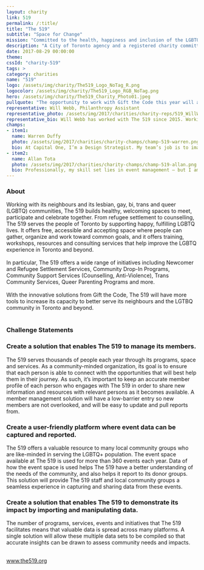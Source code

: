 ```yaml
---
layout: charity
link: 519
permalink: /:title/
title: "The 519"
subtitle: "Space for Change"
mission: "Committed to the health, happiness and inclusion of the LGBTQ community in Toronto"
description: "A City of Toronto agency and a registered charity committed to the health, happiness and full participation of the LGBTQ community. Working with the communities The 519 serves, it builds healthy, welcoming spaces to meet, participate and celebrate together."
date: 2017-08-29 00:00:00
theme:
cssId: "charity-519"
tags: >
category: charities
name: "519"
logo: /assets/img/charity/The519_Logo_NoTag_R.png
logocolor: /assets/img/charity/The519_Logo_RGB_NoTag.png
hero: /assets/img/charity/The519_Charity_Photo01.jpeg
pullquote: "The opportunity to work with Gift the Code this year will allow us to increase our capacity to better serve our community and understand opportunities for our program growth. We can’t wait to see the creativity that will allow us to impact our community in more effective ways!"
representative: Will Webb, Philanthropy Assistant
representative_photo: /assets/img/2017/charities/charity-reps/519_WillWebb.png
representative_bio: Will Webb has worked with The 519 since 2015. Working within The 519’s Philanthropy Department through his role as Philanthropy Assistant, he works closely with front-line program staff to meet the needs of the members of The 519. With an education in Hospitality and Special Event Management, Will also works to bring community together through The 519’s annual fundraising events and other initiatives such as Gift the Code.
champs:
- item1:
  name: Warren Duffy
  photo: /assets/img/2017/charities/charity-champs/champ-519-warren.png
  bio: At Capital One, I’m a Design Strategist. My team’s job is to imagine, design and bring to market new digital experiences for Canadians. We measure success by how deeply we understand our customers’ needs and how incredibly easy it is for them to engage with our products and services.
- item2:
  name: Allan Tota
  photo: /assets/img/2017/charities/charity-champs/champ-519-allan.png
  bio: Professionally, my skill set lies in event management – but I am a huge tech enthusiast through and through. When able, I attempt to try every piece of technology I can get my hands on. I have experience developing and managing various large-scale databases. I love strategizing and developing strategic plans. Ultimately, everything I do at Capital One is client-facing, so I pride myself on my ability to work with and communicate with various personalities. I’m also a proficient gamer and am always up for learning a new video, board or card game!
---
```

<h3 class="charity-anchored-title anchored-title">About</h3>
Working with its neighbours and its lesbian, gay, bi, trans and queer (LGBTQ) communities, The 519 builds healthy, welcoming spaces to meet, participate and celebrate together. From refugee settlement to counselling, The 519 serves the people of Toronto by supporting happy, fulfilling LGBTQ lives. It offers free, accessible and accepting space where people can gather, organize and work toward common goals, and it offers training, workshops, resources and consulting services that help improve the LGBTQ experience in Toronto and beyond.
<br />
<br />
In particular, The 519 offers a wide range of initiatives including Newcomer and Refugee Settlement Services, Community Drop-In Programs, Community Support Services (Counselling, Anti-Violence), Trans Community Services, Queer Parenting Programs and more.
<br />
<br />
With the innovative solutions from Gift the Code, The 519 will have more tools to increase its capacity to  better serve its neighbours and the LGTBQ community in Toronto and beyond.
<br />
<br />
<h3 class="charity-anchored-title anchored-title">Challenge Statements</h3>

<div class="content-accordion">
  <div class="content-accordion-title">
    <span class="content-accordion-triangle-expand"></span>
    <h3>Create a solution that enables The 519 to manage its members.</h3>
  </div>

  <p class="content-accordion-body">
    The 519 serves thousands of people each year through its programs, space and services. As a community-minded organization, its goal is to ensure that each person is able to connect with the opportunities that will best help them in their journey. As such, it’s important to keep an accurate member profile of each person who engages with The 519 in order to share new information and resources with relevant persons as it becomes available. A member management solution will have a low-barrier  entry so new members are not overlooked, and will be easy to update and pull reports from.
  </p>
</div>

<div class="content-accordion">
  <div class="content-accordion-title">
    <span class="content-accordion-triangle-expand"></span>
    <h3>Create a user-friendly platform where event data can be captured and reported.</h3>
  </div>

  <p class="content-accordion-body">
    The 519 offers a valuable resource to many local community groups who are like-minded in serving the LGBTQ+ population. The event space available at The 519 is used for more than 360 events each year. Data of how the event space is used helps The 519 have a better understanding of the needs of the community, and also helps it report to its donor groups. This solution will provide The 519 staff and local community groups a seamless experience in capturing and sharing data from these events.
  </p>
</div>

<div class="content-accordion">
  <div class="content-accordion-title">
    <span class="content-accordion-triangle-expand"></span>
    <h3>Create a solution that enables The 519 to demonstrate its impact by importing and manipulating data.</h3>
  </div>

  <p class="content-accordion-body">
    The number of programs, services, events and initiatives that The 519 facilitates means that valuable data is spread across many platforms. A single solution will allow these multiple data sets to be compiled so that accurate insights can be drawn to assess community needs and impacts.
  </p>
</div>

<br />
<a href="http://www.the519.org/">www.the519.org</a>

